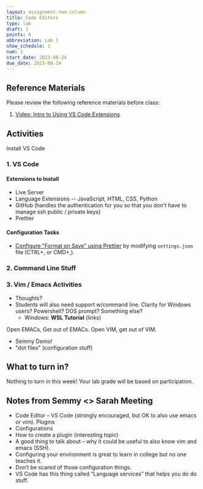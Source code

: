 ```yaml
---
layout: assignment-two-column
title: Code Editors
type: lab
draft: 1
points: 6
abbreviation: Lab 1
show_schedule: 1
num: 1
start_date: 2023-08-24
due_date: 2023-08-24
---
```


## Reference Materials
Please review the following reference materials before class:
1. [Video: Intro to Using VS Code Extensions](https://code.visualstudio.com/docs/introvideos/extend)

## Activities 
Install VS Code

### 1. VS Code

#### Extensions to Install
* Live Server
* Language Extensions -- JavaScript, HTML, CSS, Python
* GitHub (handles the authentication for you so that you don't have to manage ssh public / private keys)
* Prettier

#### Configuration Tasks
* [Configure "Format on Save" using Prettier](https://www.robinwieruch.de/how-to-use-prettier-vscode/) by modifying `settings.json` file (CTRL+, or CMD+,).

### 2. Command Line Stuff


### 3. Vim / Emacs Activities
* Thoughts?
* Students will also need support w/command line. Clarity for Windows users? Powershell? DOS prompt? Something else?
  * Windows: **WSL Tutorial** (links)

Open EMACs, Get out of EMACs. Open VIM, get out of VIM.
  * Semmy Demo!
  * "dot files" (configuration stuff)

## What to turn in?
Nothing to turn in this week! Your lab grade will be based on participation.


## Notes from Semmy <> Sarah Meeting
* Code Editor – VS Code (strongly encouraged, but OK to also use emacs or vim).
Plugins
* Configurations
* How to create a plugin (interesting topic)
* A good thing to talk about – why it could be useful to also know vim and emacs (SSH).
* Configuring your environment is great to learn in college but no one teaches it.
* Don’t be scared of those configuration things.
* VS Code has this thing called “Language services” that helps you do do stuff.
